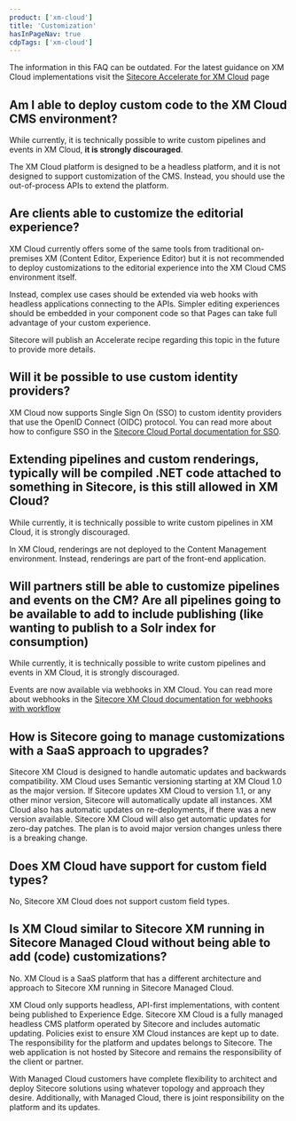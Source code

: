 ```yaml
---
product: ['xm-cloud']
title: 'Customization'
hasInPageNav: true
cdpTags: ['xm-cloud']
---
```


<Alert status="info">
  <AlertIcon />
    The information in this FAQ can be outdated. For the latest guidance on XM Cloud implementations visit the <a href="/learn/accelerate/xm-cloud">Sitecore Accelerate for XM Cloud</a> page
</Alert>

## Am I able to deploy custom code to the XM Cloud CMS environment?

While currently, it is technically possible to write custom pipelines and events in XM Cloud, **it is strongly discouraged**.

The XM Cloud platform is designed to be a headless platform, and it is not designed to support customization of the CMS. Instead, you should use the out-of-process APIs to extend the platform.

## Are clients able to customize the editorial experience?

XM Cloud currently offers some of the same tools from traditional on-premises XM (Content Editor, Experience Editor) but it is not recommended to deploy customizations to the editorial experience into the XM Cloud CMS environment itself.

Instead, complex use cases should be extended via web hooks with headless applications connecting to the APIs. Simpler editing experiences should be embedded in your component code so that Pages can take full advantage of your custom experience.

Sitecore will publish an Accelerate recipe regarding this topic in the future to provide more details.

## Will it be possible to use custom identity providers?

XM Cloud now supports Single Sign On (SSO) to custom identity providers that use the OpenID Connect (OIDC) protocol. You can read more about how to configure SSO in the [Sitecore Cloud Portal documentation for SSO](https://doc.sitecore.com/portal/en/developers/sitecore-cloud-portal/single-sign-on--sso-.html).

## Extending pipelines and custom renderings, typically will be compiled .NET code attached to something in Sitecore, is this still allowed in XM Cloud?

While currently, it is technically possible to write custom pipelines in XM Cloud, it is strongly discouraged.

In XM Cloud, renderings are not deployed to the Content Management environment. Instead, renderings are part of the front-end application.

## Will partners still be able to customize pipelines and events on the CM? Are all pipelines going to be available to add to include publishing (like wanting to publish to a Solr index for consumption)

While currently, it is technically possible to write custom pipelines and events in XM Cloud, it is strongly discouraged.

Events are now available via webhooks in XM Cloud. You can read more about webhooks in the [Sitecore XM Cloud documentation for webhooks with workflow](https://doc.sitecore.com/xp/en/xmc/en/developers/xm-cloud/webhooks.html)

## How is Sitecore going to manage customizations with a SaaS approach to upgrades?

Sitecore XM Cloud is designed to handle automatic updates and backwards compatibility. XM Cloud uses Semantic versioning starting at XM Cloud 1.0 as the major version. If Sitecore updates XM Cloud to version 1.1, or any other minor version, Sitecore will automatically update all instances. XM Cloud also has automatic updates on re-deployments, if there was a new version available. Sitecore XM Cloud will also get automatic updates for zero-day patches. The plan is to avoid major version changes unless there is a breaking change.

## Does XM Cloud have support for custom field types?

No, Sitecore XM Cloud does not support custom field types.

## Is XM Cloud similar to Sitecore XM running in Sitecore Managed Cloud without being able to add (code) customizations?

No. XM Cloud is a SaaS platform that has a different architecture and approach to Sitecore XM running in Sitecore Managed Cloud.

XM Cloud only supports headless, API-first implementations, with content being published to Experience Edge. Sitecore XM Cloud is a fully managed headless CMS platform operated by Sitecore and includes automatic updating. Policies exist to ensure XM Cloud instances are kept up to date. The responsibility for the platform and updates belongs to Sitecore. The web application is not hosted by Sitecore and remains the responsibility of the client or partner.

With Managed Cloud customers have complete flexibility to architect and deploy Sitecore solutions using whatever topology and approach they desire. Additionally, with Managed Cloud, there is joint responsibility on the platform and its updates.
